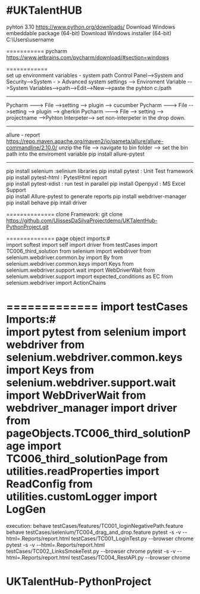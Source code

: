 #UKTalentHUB
============ 
pyhton 3.10 
https://www.python.org/downloads/ 
Download Windows embeddable package (64-bit)
Download Windows installer (64-bit)
C:\Users\username

===========
pycharm  
https://www.jetbrains.com/pycharm/download/#section=windows 

============  
set up environment variables - system path 
Control Panel-->System and Security-->System - > Advanced system settings --> Enviroment Variable -->System Variables-->path-->Edit-->New-->paste the pyhton c:/path

--------------
Pycharm ---> File -->setting --> plugin --> cucumber 
Pycharm ---> File -->setting --> plugin --> gherkin
Pycharm ---> File --> setting --> projectname -->Pyhton Interpeter--> set non-interpeter in the drop down. 

-------------
allure - report 
https://repo.maven.apache.org/maven2/io/qameta/allure/allure-commandline/2.10.0/
unzip the file --> navigate to bin folder --> set the bin path into the enviroment variable
pip install allure-pytest



--------------
pip install selenium  :selinium libraries 
pip install pytest : Unit Test framework 
pip install pytest-html : PytestHtml report  
pip install pytest-xdist : run test in parallel 
pip install Openpyxl : MS Excel Support  
pip install Allure-pytest  to generate reports 
pip install webdriver-manager 
pip install behave
pip intall driver

============== 
clone Framework: 
git clone https://github.com/UlissesDaSilvaProjectdemo/UKTalentHub-PythonProject.git

============== 
page object imports:#  
import softest 
import self 
import driver from testCases import TC006_third_solution 
from selenium import webdriver 
from selenium.webdriver.common.by import By 
from selenium.webdriver.common.keys import Keys 
from selenium.webdriver.support.wait import WebDriverWait 
from selenium.webdriver.support import expected_conditions as EC 
from selenium.webdriver import ActionChains 

============= 
import testCases Imports:#  
import pytest 
from selenium import webdriver 
from selenium.webdriver.common.keys import Keys 
from selenium.webdriver.support.wait import WebDriverWait 
from webdriver_manager import driver 
from pageObjects.TC006_third_solutionPage import TC006_third_solutionPage 
from utilities.readProperties import ReadConfig 
from utilities.customLogger import LogGen 
================ 
execution:
behave testCases/features/TC001_loginNegativePath.feature
behave testCases/selenium/TC004_drag_and_drop.feature
pytest -s -v  --html=.Reports/report.html testCases/TC001_LoginTest.py --browser chrome
pytest -s -v  --html=.Reports/report.html testCases/TC002_LinksSmokeTest.py --browser chrome
pytest -s -v  --html=.Reports/report.html testCases/TC004_RestAPI.py --browser chrome
# UKTalentHub-PythonProject

